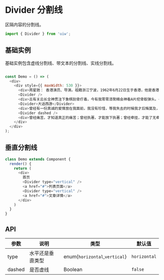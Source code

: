Divider 分割线
===

区隔内容的分割线。

```jsx
import { Divider } from 'uiw';
```

## 基础实例

基础实例包含虚线分割线、带文本的分割线、实线分割线。

<!--DemoStart,bgWhite--> 
```js

const Demo = () => (
  <div>
    <div style={{ maxWidth: 530 }}>
      <div>周星驰： 香港演员、导演。祖籍浙江宁波，1962年6月22日生于香港，他是香港最为重要的喜剧片演员与编导之一。中学毕业以后考入香港无线电视台艺员训练班的夜间部。结业后成为无线艺人，最初曾在《香城浪子》《射雕英雄传》等剧集中担任临时演员。</div>
      <Divider />
      <div>古有关云长全神贯注下象棋刮骨疗毒，今有我零零漆聚精会神看A片挖骨取弹头。</div>
      <Divider>大话西游</Divider>
      <div>曾经有一份真诚的爱情放在我面前，我没有珍惜，等我失去的时候我才后悔莫及，人世间最痛苦的事莫过于此。 如果上天能够给我一个再来一次的机会，我会对那个女孩子说三个字：我爱你。 如果非要在这份爱上加上一个期限，我希望是…… 一万年</div>
      <Divider dashed />
      <div>曾经痛苦，才知道真正的痛苦；曾经执著，才能放下执著；曾经牵挂，才能了无牵挂。</div>
    </div>
  </div>
);
```
<!--End-->


## 垂直分割线

<!--DemoStart,bgWhite--> 
```js
class Demo extends Component {
  render() {
    return (
      <div>
        首页
        <Divider type="vertical" />
        <a href="#">列表页面</a>
        <Divider type="vertical" />
        <a href="#">文章详情</a>
      </div>
    )
  }
}
```
<!--End-->


## API

| 参数 | 说明 | 类型 | 默认值 |
|--------- |-------- |--------- |-------- |
| type |水平还是垂直类型 | enum{`horizontal`,`vertical`}	| `horizontal` |
| dashed |是否虚线 |	Boolean	| `false` |
